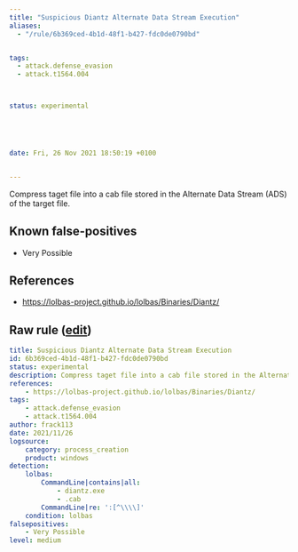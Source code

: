```yaml
---
title: "Suspicious Diantz Alternate Data Stream Execution"
aliases:
  - "/rule/6b369ced-4b1d-48f1-b427-fdc0de0790bd"


tags:
  - attack.defense_evasion
  - attack.t1564.004



status: experimental





date: Fri, 26 Nov 2021 18:50:19 +0100


---
```


Compress taget file into a cab file stored in the Alternate Data Stream (ADS) of the target file.

<!--more-->


## Known false-positives

* Very Possible



## References

* https://lolbas-project.github.io/lolbas/Binaries/Diantz/


## Raw rule ([edit](https://github.com/SigmaHQ/sigma/edit/master/rules/windows/process_creation/proc_creation_win_lolbas_diantz_ads.yml))
```yaml
title: Suspicious Diantz Alternate Data Stream Execution 
id: 6b369ced-4b1d-48f1-b427-fdc0de0790bd
status: experimental
description: Compress taget file into a cab file stored in the Alternate Data Stream (ADS) of the target file.
references:
    - https://lolbas-project.github.io/lolbas/Binaries/Diantz/
tags:
    - attack.defense_evasion
    - attack.t1564.004
author: frack113
date: 2021/11/26
logsource:
    category: process_creation
    product: windows
detection:
    lolbas:
        CommandLine|contains|all:
            - diantz.exe
            - .cab
        CommandLine|re: ':[^\\\\]'
    condition: lolbas 
falsepositives:
    - Very Possible
level: medium

```

